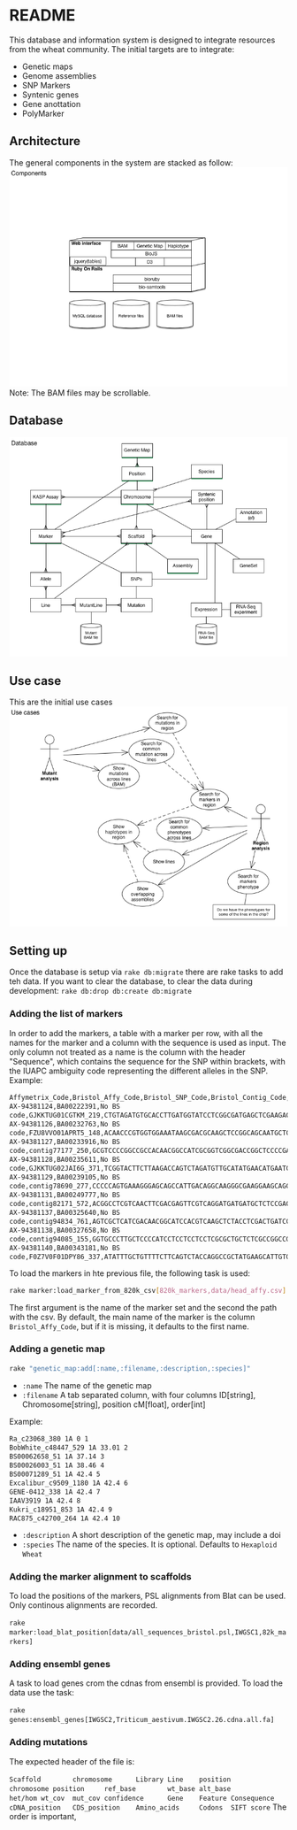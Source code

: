 # README 

This database and information system is designed to integrate resources from the wheat community. The initial targets are to integrate:

* Genetic maps
* Genome assemblies
* SNP Markers
* Syntenic genes
* Gene anottation
* PolyMarker

## Architecture

The general components in the system are stacked as follow:
![](doc/Arch.png)
Note: The BAM files may be scrollable.


## Database


![](doc/Database.png)


## Use case
This are the initial use cases
![](doc/UseCase.png)



## Setting up

Once the database is setup via ```rake db:migrate``` there are rake tasks to add teh data. If you want to clear the database, to clear the data during development: ```rake db:drop db:create db:migrate```

### Adding the list of markers
In order to add the markers, a table with a marker per row, with all the names for the marker and a column with the sequence is used as input. The only column not treated as a name is the column with the header "Sequence", which contains the sequence for the SNP within brackets, with the IUAPC ambiguity code representing the different alleles in the SNP. 
Example:

```
Affymetrix_Code,Bristol_Affy_Code,Bristol_SNP_Code,Bristol_Contig_Code,Sequence
AX-94381124,BA00222391,No BS code,GJKKTUG01CGTKM_219,CTGTAGATGTGCACCTTGATGGTATCCTCGGCGATGAGCTCGAAGACGCA[R]ACNTCGAACTTCTCCAGATTGTTGCCGATCGAGAACTGGCTCCAGCCTCT
AX-94381126,BA00232763,No BS code,FZU8VVO01APRT5_148,ACAACCCGTGGTGGAAATAAGCGACGCAAGCTCCGGCAGCAATGCTCACT[Y]GNGTGATATGTTAAGCCTCCTGCCCAGTCCTAAGAACGCTGCTATAAGAC
AX-94381127,BA00233916,No BS code,contig77177_250,GCGTCCCCGGCCGCCACAACGGCCATCGCGGTCGGCGACCGGCTCCCCGA[M]NCGACGCTCTCCTACTTCGACGCCCCCGACGGCGAGCTGAAGACGGTGAC
AX-94381128,BA00235611,No BS code,GJKKTUG02JAI6G_371,TCGGTACTTCTTAAGACCAGTCTAGATGTTGCATATGAACATGAATCAAT[Y]GGGGTNACGCACATCATCAACAGATGATGTCACAATAAGAGTGGAGAGAG
AX-94381129,BA00239105,No BS code,contig78690_277,CCCCCAGTGAAAGGGAGCAGCCATTGACAGGCAAGGGCGAAGGAAGCAGC[R]ACGGNGCAGAACAAGACAGAGAGCAGGGGGCATGGGGGAGAAGGCTGCGG
AX-94381131,BA00249777,No BS code,contig82171_572,ACGGCCTCGTCAACTTCGACGAGTTCGTCAGGATGATGATGCTCTCCGAC[K]CCGACNNNNNNNNNNNNNNNNNTTGAGAGTCTGTCCGAGATAGATATATA
AX-94381137,BA00325640,No BS code,contig94834_761,AGTCGCTCATCGACAACGGCATCCACGTCAAGCTCTACCTCGACTGATCC[Y]TTTTCNNNNNNNNGCTGTGGTATGTCTGTTGCCGCTCTGCTTTCGACACC
AX-94381138,BA00327658,No BS code,contig94085_155,GGTGCCCTTGCTCCCCATCCTCCTCCTCCTCGCGCTGCTCTCGCCGGCCG[Y]CCGNGGCTCGGAGTCGCCGCAGTACGCGACGGTGCACGCGGAGTCGGACT
AX-94381140,BA00343181,No BS code,F0Z7V0F01DPY86_337,ATATTTGCTGTTTTCTTCAGTCTACCAGGCCGCTATGAAGCATTGTGGAA[R]GNGGTTGATGGTGTCAAGCAGCTTTGGAAGAACAGGAAGGAGCTCAAGGT
```

To load the markers in hte previous file, the following task is used:

```bash
rake marker:load_marker_from_820k_csv[820k_markers,data/head_affy.csv]
```
The first argument is the name of the marker set and the second the path with the csv. By default, the main name of the marker is the column ```Bristol_Affy_Code```, but if it is missing, it defaults to the first name.  



### Adding a genetic map 


```bash
rake "genetic_map:add[:name,:filename,:description,:species]"
```

 * ```:name``` The name of the genetic map
 * ```:filename``` A tab separated column, with four columns ID[string], Chromosome[string], position cM[float], order[int] 

Example:

```csv
Ra_c23068_380 1A 0 1
BobWhite_c48447_529 1A 33.01 2
BS00062658_51 1A 37.14 3
BS00026003_51 1A 38.46 4
BS00071289_51 1A 42.4 5
Excalibur_c9509_1180 1A 42.4 6
GENE-0412_338 1A 42.4 7
IAAV3919 1A 42.4 8
Kukri_c18951_853 1A 42.4 9
RAC875_c42700_264 1A 42.4 10
```

* ```:description``` A short description of the genetic map, may include a doi
* ```:species``` The name of the species. It is optional. Defaults to ```Hexaploid Wheat```


### Adding the marker alignment to scaffolds

To load the positions of the markers, PSL alignments from Blat can be used. Only continous alignments are recorded. 

```rake marker:load_blat_position[data/all_sequences_bristol.psl,IWGSC1,82k_markers] ``` 


### Adding ensembl genes
A task to load genes crom the cdnas from ensembl is provided. To load the data use the task:

```rake genes:ensembl_genes[IWGSC2,Triticum_aestivum.IWGSC2.26.cdna.all.fa]```

### Adding mutations 

The expected header of the file is:

```Scaffold        chromosome      Library Line    position        chromosome position     ref_base        wt_base alt_base        het/hom wt_cov  mut_cov confidence      Gene    Feature Consequence     cDNA_position   CDS_position    Amino_acids     Codons  SIFT score```
The order is important, 